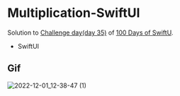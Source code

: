 # Multiplication-SwiftUI
Solution to [Challenge day(day 35)](https://www.hackingwithswift.com/100/swiftui/35) of [100 Days of SwiftU](https://www.hackingwithswift.com/100/swiftui).
* SwiftUI


## Gif
![2022-12-01_12-38-47 (1)](https://media.git.realestate.com.au/user/4311/files/bd41e002-bf8c-4f4e-af01-484d730d70aa)

